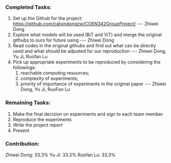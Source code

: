### Completed Tasks:
1. Set up the Github for the project: https://github.com/calvindongzw/COEN342GroupProject/ --- Zhiwei Dong
2. Explore what models will be used (BiT and ViT) and merge the original githubs to ours for future using --- Zhiwei Dong
3. Read codes in the original githubs and find out what can be directly used and what should be adjusted for our reproduction --- Zhiwei Dong, Yu Ji, Ruofan Lu
4. Pick up appropriate experiments to be reproduced by considering the followings: 
    1) reachable computing resources;
    2) complexity of experiments;
    3) priority of importance of experiments in the original paper --- Zhiwei Dong, Yu Ji, RuoFan Lu

### Remaining Tasks:
1. Make the final decision on experiments and sign to each team member
2. Reproduce the experiments
3. Write the project report
4. Present

### Contribution:
Zhiwei Dong: 33.3%
Yu Ji: 33.3%
Ruofan Lu: 33.3%
